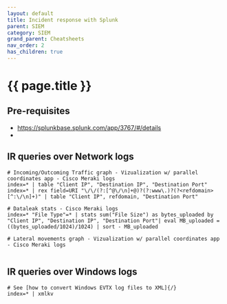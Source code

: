 ```yaml
---
layout: default
title: Incident response with Splunk 
parent: SIEM
category: SIEM
grand_parent: Cheatsheets
nav_order: 2
has_children: true
---
```


# {{ page.title }}

## Pre-requisites
- https://splunkbase.splunk.com/app/3767/#/details
- 

## IR queries over Network logs

```
# Incoming/Outcoming Traffic graph - Vizualization w/ parallel coordinates app - Cisco Meraki logs
index=* | table "Client IP", "Destination IP", "Destination Port"
index=* | rex field=URI "\/\/(?:[^@\/\n]+@)?(?:www\.)?(?<refdomain>[^:\/\n]+)" | table "Client IP", refdomain, "Destination Port"

# Dataleak stats - Cisco Meraki logs 
index=* "File Type"=* | stats sum("File Size") as bytes_uploaded by "Client IP", "Destination IP", "Destination Port"| eval MB_uploaded = ((bytes_uploaded/1024)/1024) | sort - MB_uploaded

# Lateral movements graph - Vizualization w/ parallel coordinates app - Cisco Meraki logs
  
```

## IR queries over Windows logs

```
# See [how to convert Windows EVTX log files to XML]{/}
index=* | xmlkv
```
